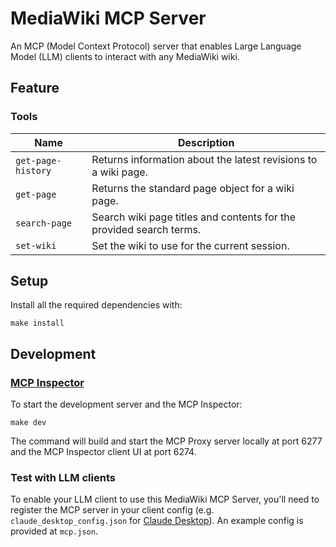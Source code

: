 # MediaWiki MCP Server

An MCP (Model Context Protocol) server that enables Large Language Model (LLM) clients to interact with any MediaWiki wiki.

## Feature

### Tools

| Name | Description |
|---|---|
| `get-page-history` | Returns information about the latest revisions to a wiki page.
| `get-page` | Returns the standard page object for a wiki page. |
| `search-page` | Search wiki page titles and contents for the provided search terms. |
| `set-wiki` | Set the wiki to use for the current session. |

## Setup

Install all the required dependencies with:
```
make install
```

## Development


### [MCP Inspector](https://github.com/modelcontextprotocol/inspector)

To start the development server and the MCP Inspector:
```
make dev
```
The command will build and start the MCP Proxy server locally at port 6277 and the MCP Inspector client UI at port 6274.

### Test with LLM clients

To enable your LLM client to use this MediaWiki MCP Server, you'll need to register the MCP server in your client config (e.g. `claude_desktop_config.json` for [Claude Desktop](https://modelcontextprotocol.io/quickstart/user)). An example config is provided at `mcp.json`.
